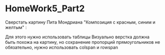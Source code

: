 # HomeWork5_Part2
Сверстать картину Пита Мондриана "Композиция с красным, синим и желтым" :

Для этого нужно использовать таблицы
Визуально верстка должна быть похожа на картину, но сохранение пропорций прямоугольников не обязательно, нужно использовать colspan и rowspan
